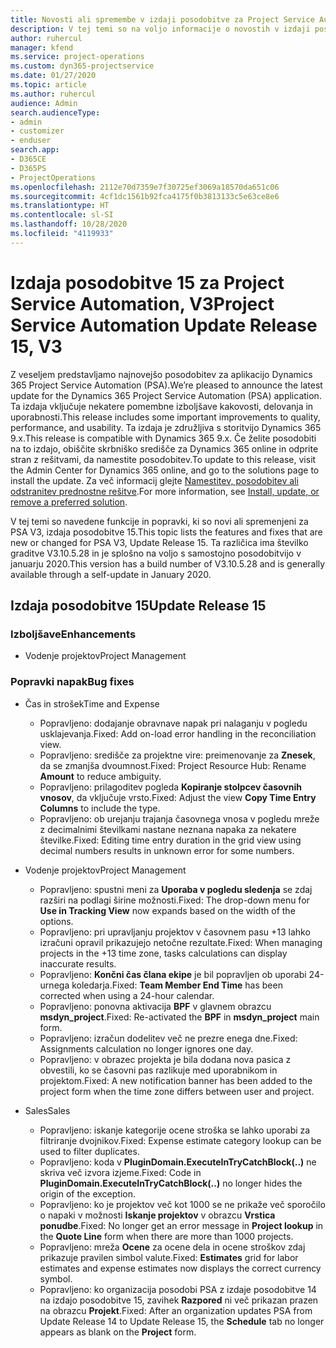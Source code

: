 ```yaml
---
title: Novosti ali spremembe v izdaji posodobitve za Project Service Automation 15, V3
description: V tej temi so na voljo informacije o novostih v izdaji posodobitve za Project Service Automation 15, V3.
author: ruhercul
manager: kfend
ms.service: project-operations
ms.custom: dyn365-projectservice
ms.date: 01/27/2020
ms.topic: article
ms.author: ruhercul
audience: Admin
search.audienceType:
- admin
- customizer
- enduser
search.app:
- D365CE
- D365PS
- ProjectOperations
ms.openlocfilehash: 2112e70d7359e7f30725ef3069a18570da651c06
ms.sourcegitcommit: 4cf1dc1561b92fca4175f0b3813133c5e63ce8e6
ms.translationtype: HT
ms.contentlocale: sl-SI
ms.lasthandoff: 10/28/2020
ms.locfileid: "4119933"
---
```

# <a name="project-service-automation-update-release-15-v3"></a><span data-ttu-id="4cd14-103">Izdaja posodobitve 15 za Project Service Automation, V3</span><span class="sxs-lookup"><span data-stu-id="4cd14-103">Project Service Automation Update Release 15, V3</span></span>

<span data-ttu-id="4cd14-104">Z veseljem predstavljamo najnovejšo posodobitev za aplikacijo Dynamics 365 Project Service Automation (PSA).</span><span class="sxs-lookup"><span data-stu-id="4cd14-104">We’re pleased to announce the latest update for the Dynamics 365 Project Service Automation (PSA) application.</span></span> <span data-ttu-id="4cd14-105">Ta izdaja vključuje nekatere pomembne izboljšave kakovosti, delovanja in uporabnosti.</span><span class="sxs-lookup"><span data-stu-id="4cd14-105">This release includes some important improvements to quality, performance, and usability.</span></span> <span data-ttu-id="4cd14-106">Ta izdaja je združljiva s storitvijo Dynamics 365 9.x.</span><span class="sxs-lookup"><span data-stu-id="4cd14-106">This release is compatible with Dynamics 365 9.x.</span></span> <span data-ttu-id="4cd14-107">Če želite posodobiti na to izdajo, obiščite skrbniško središče za Dynamics 365 online in odprite stran z rešitvami, da namestite posodobitev.</span><span class="sxs-lookup"><span data-stu-id="4cd14-107">To update to this release, visit the Admin Center for Dynamics 365 online, and go to the solutions page to install the update.</span></span> <span data-ttu-id="4cd14-108">Za več informacij glejte [Namestitev, posodobitev ali odstranitev prednostne rešitve](https://docs.microsoft.com/power-platform/admin/install-remove-preferred-solution).</span><span class="sxs-lookup"><span data-stu-id="4cd14-108">For more information, see [Install, update, or remove a preferred solution](https://docs.microsoft.com/power-platform/admin/install-remove-preferred-solution).</span></span>

<span data-ttu-id="4cd14-109">V tej temi so navedene funkcije in popravki, ki so novi ali spremenjeni za PSA V3, izdaja posodobitve 15.</span><span class="sxs-lookup"><span data-stu-id="4cd14-109">This topic lists the features and fixes that are new or changed for PSA V3, Update Release 15.</span></span> <span data-ttu-id="4cd14-110">Ta različica ima številko graditve V3.10.5.28 in je splošno na voljo s samostojno posodobitvijo v januarju 2020.</span><span class="sxs-lookup"><span data-stu-id="4cd14-110">This version has a build number of V3.10.5.28 and is generally available through a self-update in January 2020.</span></span>

## <a name="update-release-15"></a><span data-ttu-id="4cd14-111">Izdaja posodobitve 15</span><span class="sxs-lookup"><span data-stu-id="4cd14-111">Update Release 15</span></span> 

### <a name="enhancements"></a><span data-ttu-id="4cd14-112">Izboljšave</span><span class="sxs-lookup"><span data-stu-id="4cd14-112">Enhancements</span></span>

- <span data-ttu-id="4cd14-113">Vodenje projektov</span><span class="sxs-lookup"><span data-stu-id="4cd14-113">Project Management</span></span>

### <a name="bug-fixes"></a><span data-ttu-id="4cd14-114">Popravki napak</span><span class="sxs-lookup"><span data-stu-id="4cd14-114">Bug fixes</span></span>

- <span data-ttu-id="4cd14-115">Čas in strošek</span><span class="sxs-lookup"><span data-stu-id="4cd14-115">Time and Expense</span></span>

  - <span data-ttu-id="4cd14-116">Popravljeno: dodajanje obravnave napak pri nalaganju v pogledu usklajevanja.</span><span class="sxs-lookup"><span data-stu-id="4cd14-116">Fixed: Add on-load error handling in the reconciliation view.</span></span>
  - <span data-ttu-id="4cd14-117">Popravljeno: središče za projektne vire: preimenovanje za **Znesek**, da se zmanjša dvoumnost.</span><span class="sxs-lookup"><span data-stu-id="4cd14-117">Fixed: Project Resource Hub: Rename **Amount** to reduce ambiguity.</span></span>
  - <span data-ttu-id="4cd14-118">Popravljeno: prilagoditev pogleda **Kopiranje stolpcev časovnih vnosov**, da vključuje vrsto.</span><span class="sxs-lookup"><span data-stu-id="4cd14-118">Fixed: Adjust the view **Copy Time Entry Columns** to include the type.</span></span>
  - <span data-ttu-id="4cd14-119">Popravljeno: ob urejanju trajanja časovnega vnosa v pogledu mreže z decimalnimi številkami nastane neznana napaka za nekatere številke.</span><span class="sxs-lookup"><span data-stu-id="4cd14-119">Fixed: Editing time entry duration in the grid view using decimal numbers results in unknown error for some numbers.</span></span>

- <span data-ttu-id="4cd14-120">Vodenje projektov</span><span class="sxs-lookup"><span data-stu-id="4cd14-120">Project Management</span></span>

  - <span data-ttu-id="4cd14-121">Popravljeno: spustni meni za **Uporaba v pogledu sledenja** se zdaj razširi na podlagi širine možnosti.</span><span class="sxs-lookup"><span data-stu-id="4cd14-121">Fixed: The drop-down menu for **Use in Tracking View** now expands based on the width of the options.</span></span>
  - <span data-ttu-id="4cd14-122">Popravljeno: pri upravljanju projektov v časovnem pasu +13 lahko izračuni opravil prikazujejo netočne rezultate.</span><span class="sxs-lookup"><span data-stu-id="4cd14-122">Fixed: When managing projects in the +13 time zone, tasks calculations can display inaccurate results.</span></span>
  - <span data-ttu-id="4cd14-123">Popravljeno: **Končni čas člana ekipe** je bil popravljen ob uporabi 24-urnega koledarja.</span><span class="sxs-lookup"><span data-stu-id="4cd14-123">Fixed: **Team Member End Time** has been corrected when using a 24-hour calendar.</span></span>
  - <span data-ttu-id="4cd14-124">Popravljeno: ponovna aktivacija **BPF** v glavnem obrazcu **msdyn_project**.</span><span class="sxs-lookup"><span data-stu-id="4cd14-124">Fixed: Re-activated the **BPF** in **msdyn_project** main form.</span></span>
  - <span data-ttu-id="4cd14-125">Popravljeno: izračun dodelitev več ne prezre enega dne.</span><span class="sxs-lookup"><span data-stu-id="4cd14-125">Fixed: Assignments calculation no longer ignores one day.</span></span>
  - <span data-ttu-id="4cd14-126">Popravljeno: v obrazec projekta je bila dodana nova pasica z obvestili, ko se časovni pas razlikuje med uporabnikom in projektom.</span><span class="sxs-lookup"><span data-stu-id="4cd14-126">Fixed: A new notification banner has been added to the project form when the time zone differs between user and project.</span></span>

- <span data-ttu-id="4cd14-127">Sales</span><span class="sxs-lookup"><span data-stu-id="4cd14-127">Sales</span></span>

  - <span data-ttu-id="4cd14-128">Popravljeno: iskanje kategorije ocene stroška se lahko uporabi za filtriranje dvojnikov.</span><span class="sxs-lookup"><span data-stu-id="4cd14-128">Fixed: Expense estimate category lookup can be used to filter duplicates.</span></span>
  - <span data-ttu-id="4cd14-129">Popravljeno: koda v **PluginDomain.ExecuteInTryCatchBlock(..)** ne skriva več izvora izjeme.</span><span class="sxs-lookup"><span data-stu-id="4cd14-129">Fixed: Code in **PluginDomain.ExecuteInTryCatchBlock(..)** no longer hides the origin of the exception.</span></span>
  - <span data-ttu-id="4cd14-130">Popravljeno: ko je projektov več kot 1000 se ne prikaže več sporočilo o napaki v možnosti **Iskanje projektov** v obrazcu **Vrstica ponudbe**.</span><span class="sxs-lookup"><span data-stu-id="4cd14-130">Fixed: No longer get an error message in **Project lookup** in the **Quote Line** form when there are more than 1000 projects.</span></span>
  - <span data-ttu-id="4cd14-131">Popravljeno: mreža **Ocene** za ocene dela in ocene stroškov zdaj prikazuje pravilen simbol valute.</span><span class="sxs-lookup"><span data-stu-id="4cd14-131">Fixed: **Estimates** grid for labor estimates and expense estimates now displays the correct currency symbol.</span></span>
  - <span data-ttu-id="4cd14-132">Popravljeno: ko organizacija posodobi PSA z izdaje posodobitve 14 na izdajo posodobitve 15, zavihek **Razpored** ni več prikazan prazen na obrazcu **Projekt**.</span><span class="sxs-lookup"><span data-stu-id="4cd14-132">Fixed: After an organization updates PSA from Update Release 14 to Update Release 15, the **Schedule** tab no longer appears as blank on the **Project** form.</span></span>
